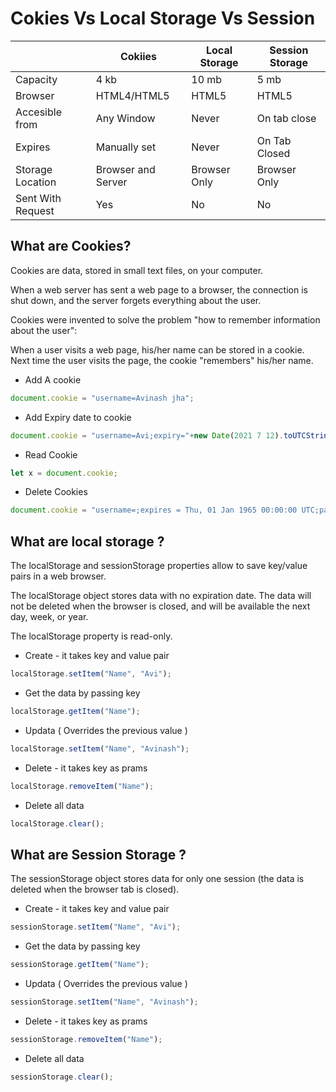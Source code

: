 # Cokies Vs Local Storage Vs Session

|                   | Cokiies            | Local Storage | Session Storage |
| ----------------- | ------------------ | ------------- | --------------- |
| Capacity          | 4 kb               | 10 mb         | 5 mb            |
| Browser           | HTML4/HTML5        | HTML5         | HTML5           |
| Accesible from    | Any Window         | Never         | On tab close    |
| Expires           | Manually set       | Never         | On Tab Closed   |
| Storage Location  | Browser and Server | Browser Only  | Browser Only    |
| Sent With Request | Yes                | No            | No              |

## What are Cookies?

Cookies are data, stored in small text files, on your computer.

When a web server has sent a web page to a browser, the connection is shut down, and the server forgets everything about the user.

Cookies were invented to solve the problem "how to remember information about the user":

When a user visits a web page, his/her name can be stored in a cookie.
Next time the user visits the page, the cookie "remembers" his/her name.

- Add A cookie

```js
document.cookie = "username=Avinash jha";
```

- Add Expiry date to cookie

```js
document.cookie = "username=Avi;expiry="+new Date(2021 7 12).toUTCString();
```

- Read Cookie

```js
let x = document.cookie;
```

- Delete Cookies

```js
document.cookie = "username=;expires = Thu, 01 Jan 1965 00:00:00 UTC;path=/;";
```

## What are local storage ?

The localStorage and sessionStorage properties allow to save key/value pairs in a web browser.

The localStorage object stores data with no expiration date. The data will not be deleted when the browser is closed, and will be available the next day, week, or year.

The localStorage property is read-only.

- Create - it takes key and value pair

```js
localStorage.setItem("Name", "Avi");
```

- Get the data by passing key

```js
localStorage.getItem("Name");
```

- Updata ( Overrides the previous value )

```js
localStorage.setItem("Name", "Avinash");
```

- Delete - it takes key as prams

```js
localStorage.removeItem("Name");
```

- Delete all data

```js
localStorage.clear();
```

## What are Session Storage ?

The sessionStorage object stores data for only one session (the data is deleted when the browser tab is closed).

- Create - it takes key and value pair

```js
sessionStorage.setItem("Name", "Avi");
```

- Get the data by passing key

```js
sessionStorage.getItem("Name");
```

- Updata ( Overrides the previous value )

```js
sessionStorage.setItem("Name", "Avinash");
```

- Delete - it takes key as prams

```js
sessionStorage.removeItem("Name");
```

- Delete all data

```js
sessionStorage.clear();
```
